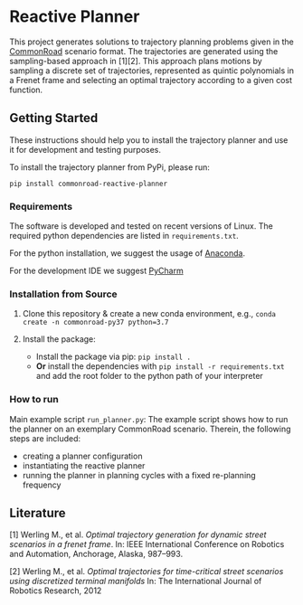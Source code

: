 # Reactive Planner

This project generates solutions to trajectory planning problems given in the [CommonRoad](https://commonroad.in.tum.de/) scenario format.
The trajectories are generated using the sampling-based approach in [1][2]. This approach plans motions by sampling a 
discrete set of trajectories, represented as quintic polynomials in a Frenet frame and selecting an optimal trajectory according
to a given cost function.


## Getting Started
These instructions should help you to install the trajectory planner and use it for development and testing purposes.

To install the trajectory planner from PyPi, please run:
```shell
pip install commonroad-reactive-planner
```

### Requirements
The software is  developed and tested on recent versions of Linux. The required python dependencies are listed in `requirements.txt`.

For the python installation, we suggest the usage of [Anaconda](http://www.anaconda.com/download/#download).

For the development IDE we suggest [PyCharm](http://www.jetbrains.com/pycharm/)


### Installation from Source
1. Clone this repository & create a new conda environment, e.g.,  `conda create -n commonroad-py37 python=3.7`


2. Install the package:
    * Install the package via pip: `pip install .`
    * **Or** install the dependencies with `pip install -r requirements.txt` and add the root folder to the python path of your interpreter



### How to run

Main example script `run_planner.py`: The example script shows how to run the planner on an exemplary 
CommonRoad scenario. Therein, the following steps are included:
* creating a planner configuration
* instantiating the reactive planner
* running the planner in planning cycles with a fixed re-planning frequency


## Literature
[1] Werling M., et al. *Optimal trajectory generation for dynamic street scenarios in a frenet frame*. In: IEEE International Conference on Robotics and Automation, Anchorage, Alaska, 987–993.

[2] Werling M., et al. *Optimal trajectories for time-critical street scenarios using discretized terminal manifolds* In:
The International Journal of Robotics Research, 2012
